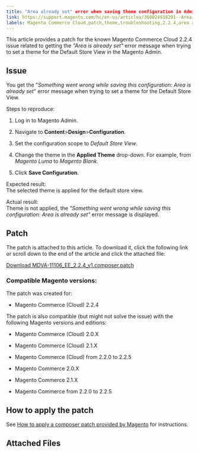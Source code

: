 ```yaml
---
title: "Area already set" error when saving theme configuration in Admin
link: https://support.magento.com/hc/en-us/articles/360024918291--Area-already-set-error-when-saving-theme-configuration-in-Admin
labels: Magento Commerce Cloud,patch,theme,troubleshooting,2.2.4,area already set,known issues
---
```


This article provides a patch for the known Magento Commerce Cloud 2.2.4 issue related to getting the *"Area is already set"* error message when trying to set a theme for the Default Store View in the Magento Admin.

## Issue

You get the "*Something went wrong while saving this configuration: Area is already set*" error message when trying to set a theme for the Default Store View.

Steps to reproduce:

1. Log in to Magento Admin.

1. Navigate to **Content**>**Design**>**Configuration**.

1. Set the configuration scope to *Default Store View*.

1. Change the theme in the **Applied Theme** drop-down. For example, from *Magento Luma* to *Magento Blank.*

10. Click **Save Configuration**.

Expected result:  
 The selected theme is applied for the default store view.

Actual result:  
 Theme is not applied, the *"Something went wrong while saving this configuration: Area is already set"* error message is displayed.

## Patch

The patch is attached to this article. To download it, click the following link or scroll down to the end of the article and click the attached file:

[Download MDVA-11106\_EE\_2.2.4\_v1.composer.patch](https://support.magento.com/hc/en-us/article_attachments/360023313871/MDVA-11106_EE_2.2.4_v1.composer.patch)

### Compatible Magento versions:

The patch was created for:

* Magento Commerce (Cloud) 2.2.4

The patch is also compatible (but might not solve the issue) with the following Magento versions and editions:

* Magento Commerce (Cloud) 2.0.X

* Magento Commerce (Cloud) 2.1.X

* Magento Commerce (Cloud) from 2.2.0 to 2.2.5

* Magento Commerce 2.0.X

* Magento Commerce 2.1.X

* Magento Commerce from 2.2.0 to 2.2.5

## How to apply the patch

See [How to apply a composer patch provided by Magento](https://support.magento.com/hc/en-us/articles/360028367731) for instructions.

## Attached Files

